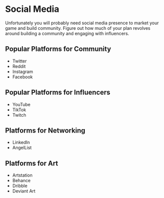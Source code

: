 # Social Media

Unfortunately you will probably need social media presence to market your game and build community. Figure out how much of your plan revolves around building a community and engaging with influencers.

## Popular Platforms for Community

* Twitter
* Reddit
* Instagram
* Facebook

## Popular Platforms for Influencers

* YouTube
* TikTok
* Twitch

## Platforms for Networking

* LinkedIn
* AngelList

## Platforms for Art

* Artstation
* Behance
* Dribble
* Deviant Art
